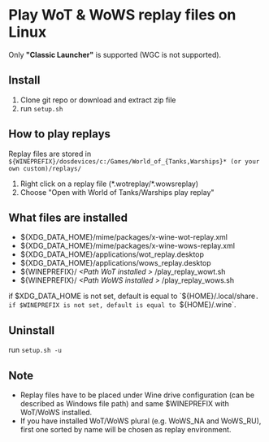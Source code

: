 # Play WoT & WoWS replay files on Linux
Only **"Classic Launcher"** is supported (WGC is not supported).

## Install
1. Clone git repo or download and extract zip file
2. run `setup.sh`

## How to play replays
Replay files are stored in `${WINEPREFIX}/dosdevices/c:/Games/World_of_{Tanks,Warships}* (or your own custom)/replays/`

1. Right click on a replay file (\*.wotreplay/\*.wowsreplay)
2. Choose "Open with World of Tanks/Warships play replay"

## What files are installed
- ${XDG_DATA_HOME}/mime/packages/x-wine-wot-replay.xml
- ${XDG_DATA_HOME}/mime/packages/x-wine-wows-replay.xml
- ${XDG_DATA_HOME}/applications/wot_replay.desktop
- ${XDG_DATA_HOME}/applications/wows_replay.desktop
- ${WINEPREFIX}/ *\<Path WoT installed \>* /play_replay_wowt.sh
- ${WINEPREFIX}/ *\<Path WoWS installed \>* /play_replay_wows.sh

if $XDG_DATA_HOME is not set, default is equal to `${HOME}/.local/share`.
if $WINEPREFIX is not set, default is equal to `${HOME}/.wine`.

## Uninstall
run `setup.sh -u`

## Note
- Replay files have to be placed under Wine drive configuration (can be described as Windows file path) and same $WINEPREFIX with WoT/WoWS installed.
- If you have installed WoT/WoWS plural (e.g. WoWS_NA and WoWS_RU), first one sorted by name will be chosen as replay environment.
